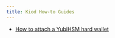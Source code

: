```yaml
---
title: Kiod How-to Guides
---
```


* [How to attach a YubiHSM hard wallet](how-to-attach-a-yubihsm-hard-wallet.md)
